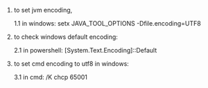 1. to set jvm encoding, 

	1.1 in windows: setx JAVA_TOOL_OPTIONS -Dfile.encoding=UTF8
	
	
2. to check windows default encoding:

	2.1 in powershell: [System.Text.Encoding]::Default
	
	
3. to set cmd encoding to utf8 in windows: 

	3.1 in cmd:  /K chcp 65001
